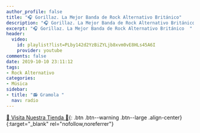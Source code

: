 ```yaml
---
author_profile: false
title: "🎧 Gorillaz. La Mejor Banda de Rock Alternativo Británico"
description: "🎧 Gorillaz. La Mejor Banda de Rock Alternativo Británico"
excerpt: "🎧 Gorillaz. La Mejor Banda de Rock Alternativo Británico  "
header:
  video:
    id: playlist?list=PLby142d2YzBiZYLjb8xvm0vE8HLs45A6I
    provider: youtube
comments: false
date: 2019-10-10 23:11:12
tags:
- Rock Alternativo
categories:
- Música
sidebar:
- title: "📻 Gramola "
  nav: radio
---
```


[🎁 Visita Nuestra Tienda 🎁](https://www.amazon.es/shop/cibercursos){: .btn .btn--warning .btn--large .align-center}{:target="_blank" rel="nofollow,noreferrer"}